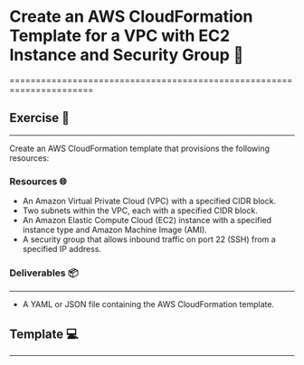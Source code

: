 # Create an AWS CloudFormation Template for a VPC with EC2 Instance and Security Group 🚀
======================================================================

## Exercise 📝
---------------

Create an AWS CloudFormation template that provisions the following resources:

### Resources 🌐

* An Amazon Virtual Private Cloud (VPC) with a specified CIDR block.
* Two subnets within the VPC, each with a specified CIDR block.
* An Amazon Elastic Compute Cloud (EC2) instance with a specified instance type and Amazon Machine Image (AMI).
* A security group that allows inbound traffic on port 22 (SSH) from a specified IP address.

### Deliverables 📦
---------------

* A YAML or JSON file containing the AWS CloudFormation template.

## Template 💻
---------------
